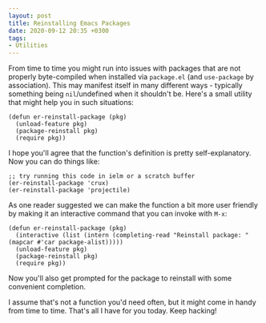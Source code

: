 ```yaml
---
layout: post
title: Reinstalling Emacs Packages
date: 2020-09-12 20:35 +0300
tags:
- Utilities
---
```


From time to time you might run into issues with packages that are not properly
byte-compiled when installed via `package.el` (and `use-package` by
association). This may manifest itself in many different ways - typically
something being `nil`/undefined when it shouldn't be. Here's a small utility
that might help you in such situations:

``` emacs-lisp
(defun er-reinstall-package (pkg)
  (unload-feature pkg)
  (package-reinstall pkg)
  (require pkg))
```

I hope you'll agree that the function's definition is pretty self-explanatory. Now you can do things like:

``` emacs-lisp
;; try running this code in ielm or a scratch buffer
(er-reinstall-package 'crux)
(er-reinstall-package 'projectile)
```

As one reader suggested we can make the function a bit more user friendly by making it an interactive command that you can
invoke with `M-x`:

``` emacs-lisp
(defun er-reinstall-package (pkg)
  (interactive (list (intern (completing-read "Reinstall package: " (mapcar #'car package-alist)))))
  (unload-feature pkg)
  (package-reinstall pkg)
  (require pkg))
```

Now you'll also get prompted for the package to reinstall with some convenient completion.

I assume that's not a function you'd need often, but it might come in handy from time to time.
That's all I have for you today. Keep hacking!
